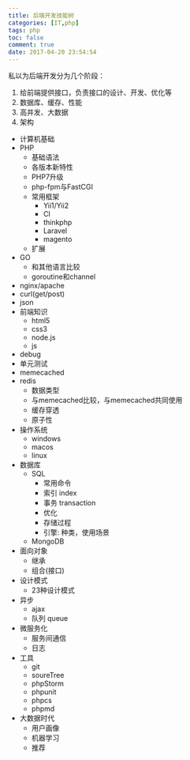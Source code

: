 ```yaml
---
title: 后端开发技能树
categories: [IT,php]
tags: php
toc: false
comment: true
date: 2017-04-20 23:54:54
---
```



私以为后端开发分为几个阶段：

1. 给前端提供接口，负责接口的设计、开发、优化等
2. 数据库、缓存、性能
3. 高并发、大数据
4. 架构



<!--more-->

- 计算机基础
- PHP
    - 基础语法
    - 各版本新特性
    - PHP7升级
    - php-fpm与FastCGI
    - 常用框架
        - Yii1/Yii2
        - CI
        - thinkphp
        - Laravel
        - magento
    - 扩展
- GO
    - 和其他语言比较
    - goroutine和channel
- nginx/apache
- curl(get/post)
- json
- 前端知识
    - html5
    - css3
    - node.js
    - js
- debug
- 单元测试
- memecached
- redis
	 - 数据类型 
    - 与memecached比较，与memecached共同使用
    - 缓存穿透
    - 原子性
- 操作系统
    - windows
    - macos
    - linux
- 数据库
	- SQL
	    - 常用命令
	    - 索引 index
	    - 事务 transaction
	    - 优化
	    - 存储过程
	    - 引擎: 种类，使用场景	
   - MongoDB
- 面向对象
    - 继承
    - 组合(接口)
- 设计模式
    - 23种设计模式
- 异步
    - ajax
    - 队列 queue
- 微服务化
    - 服务间通信
    - 日志
- 工具
    - git
    - soureTree
    - phpStorm
    - phpunit
    - phpcs
    - phpmd
- 大数据时代
    - 用户画像 
    - 机器学习
    - 推荐
 
